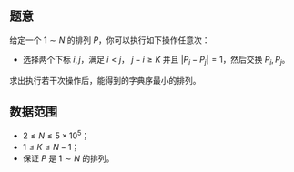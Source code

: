 ## 题意

给定一个 $1\sim N$ 的排列 $P$，你可以执行如下操作任意次：
- 选择两个下标 $i,j$，满足 $i < j$， $j-i \ge K$ 并且 $|P_i-P_j|=1$，然后交换 $P_i,P_j$。

求出执行若干次操作后，能得到的字典序最小的排列。

## 数据范围

- $2\le N\le 5\times 10^5$；
- $1\le K\le N-1$；
- 保证 $P$ 是 $1\sim N$ 的排列。
